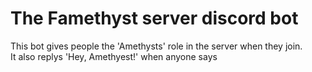 # The Famethyst server discord bot
This bot gives people the 'Amethysts' role in the server when they join.  
It also replys 'Hey, Amethyest!' when anyone says  
